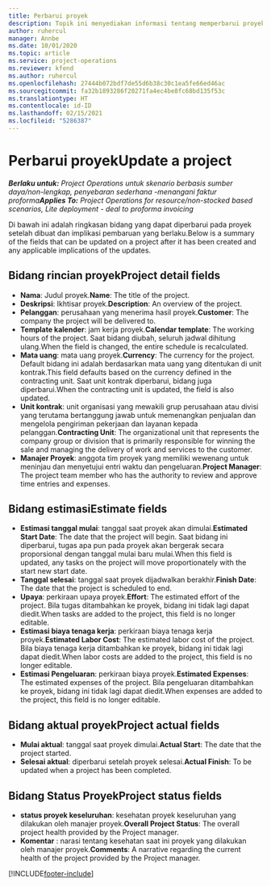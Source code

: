 ```yaml
---
title: Perbarui proyek
description: Topik ini menyediakan informasi tentang memperbarui proyek di Project operations.
author: ruhercul
manager: Annbe
ms.date: 10/01/2020
ms.topic: article
ms.service: project-operations
ms.reviewer: kfend
ms.author: ruhercul
ms.openlocfilehash: 27444b072bdf7de55d6b38c30c1ea5fe66ed46ac
ms.sourcegitcommit: fa32b1893286f20271fa4ec4be8fc68bd135f53c
ms.translationtype: HT
ms.contentlocale: id-ID
ms.lasthandoff: 02/15/2021
ms.locfileid: "5286387"
---
```

# <a name="update-a-project"></a><span data-ttu-id="63469-103">Perbarui proyek</span><span class="sxs-lookup"><span data-stu-id="63469-103">Update a project</span></span>

<span data-ttu-id="63469-104">_**Berlaku untuk:** Project Operations untuk skenario berbasis sumber daya/non-lengkap, penyebaran sederhana -menangani faktur proforma_</span><span class="sxs-lookup"><span data-stu-id="63469-104">_**Applies To:** Project Operations for resource/non-stocked based scenarios, Lite deployment - deal to proforma invoicing_</span></span>

<span data-ttu-id="63469-105">Di bawah ini adalah ringkasan bidang yang dapat diperbarui pada proyek setelah dibuat dan implikasi pembaruan yang berlaku.</span><span class="sxs-lookup"><span data-stu-id="63469-105">Below is a summary of the fields that can be updated on a project after it has been created and any applicable implications of the updates.</span></span>

## <a name="project-detail-fields"></a><span data-ttu-id="63469-106">Bidang rincian proyek</span><span class="sxs-lookup"><span data-stu-id="63469-106">Project detail fields</span></span>

- <span data-ttu-id="63469-107">**Nama**: Judul proyek.</span><span class="sxs-lookup"><span data-stu-id="63469-107">**Name**: The title of the project.</span></span>
- <span data-ttu-id="63469-108">**Deskripsi**: Ikhtisar proyek.</span><span class="sxs-lookup"><span data-stu-id="63469-108">**Description**: An overview of the project.</span></span>
- <span data-ttu-id="63469-109">**Pelanggan**: perusahaan yang menerima hasil proyek.</span><span class="sxs-lookup"><span data-stu-id="63469-109">**Customer**: The company the project will be delivered to.</span></span>
- <span data-ttu-id="63469-110">**Template kalender**: jam kerja proyek.</span><span class="sxs-lookup"><span data-stu-id="63469-110">**Calendar template**: The working hours of the project.</span></span> <span data-ttu-id="63469-111">Saat bidang diubah, seluruh jadwal dihitung ulang.</span><span class="sxs-lookup"><span data-stu-id="63469-111">When the field is changed, the entire schedule is recalculated.</span></span>
- <span data-ttu-id="63469-112">**Mata uang**: mata uang proyek.</span><span class="sxs-lookup"><span data-stu-id="63469-112">**Currency**: The currency for the project.</span></span> <span data-ttu-id="63469-113">Default bidang ini adalah berdasarkan mata uang yang ditentukan di unit kontrak.</span><span class="sxs-lookup"><span data-stu-id="63469-113">This field defaults based on the currency defined in the contracting unit.</span></span> <span data-ttu-id="63469-114">Saat unit kontrak diperbarui, bidang juga diperbarui.</span><span class="sxs-lookup"><span data-stu-id="63469-114">When the contracting unit is updated, the field is also updated.</span></span>
- <span data-ttu-id="63469-115">**Unit kontrak**: unit organisasi yang mewakili grup perusahaan atau divisi yang terutama bertanggung jawab untuk memenangkan penjualan dan mengelola pengiriman pekerjaan dan layanan kepada pelanggan.</span><span class="sxs-lookup"><span data-stu-id="63469-115">**Contracting Unit**: The organizational unit that represents the company group or division that is primarily responsible for winning the sale and managing the delivery of work and services to the customer.</span></span> 
- <span data-ttu-id="63469-116">**Manajer Proyek**: anggota tim proyek yang memiliki wewenang untuk meninjau dan menyetujui entri waktu dan pengeluaran.</span><span class="sxs-lookup"><span data-stu-id="63469-116">**Project Manager**: The project team member who has the authority to review and approve time entries and expenses.</span></span>

## <a name="estimate-fields"></a><span data-ttu-id="63469-117">Bidang estimasi</span><span class="sxs-lookup"><span data-stu-id="63469-117">Estimate fields</span></span>

- <span data-ttu-id="63469-118">**Estimasi tanggal mulai**: tanggal saat proyek akan dimulai.</span><span class="sxs-lookup"><span data-stu-id="63469-118">**Estimated Start Date**: The date that the project will begin.</span></span> <span data-ttu-id="63469-119">Saat bidang ini diperbarui, tugas apa pun pada proyek akan bergerak secara proporsional dengan tanggal mulai baru mulai.</span><span class="sxs-lookup"><span data-stu-id="63469-119">When this field is updated, any tasks on the project will move proportionately with the start new start date.</span></span>
- <span data-ttu-id="63469-120">**Tanggal selesai**: tanggal saat proyek dijadwalkan berakhir.</span><span class="sxs-lookup"><span data-stu-id="63469-120">**Finish Date**: The date that the project is scheduled to end.</span></span>
- <span data-ttu-id="63469-121">**Upaya**: perkiraan upaya proyek.</span><span class="sxs-lookup"><span data-stu-id="63469-121">**Effort**: The estimated effort of the project.</span></span> <span data-ttu-id="63469-122">Bila tugas ditambahkan ke proyek, bidang ini tidak lagi dapat diedit.</span><span class="sxs-lookup"><span data-stu-id="63469-122">When tasks are added to the project, this field is no longer editable.</span></span>
- <span data-ttu-id="63469-123">**Estimasi biaya tenaga kerja**: perkiraan biaya tenaga kerja proyek.</span><span class="sxs-lookup"><span data-stu-id="63469-123">**Estimated Labor Cost**: The estimated labor cost of the project.</span></span> <span data-ttu-id="63469-124">Bila biaya tenaga kerja ditambahkan ke proyek, bidang ini tidak lagi dapat diedit.</span><span class="sxs-lookup"><span data-stu-id="63469-124">When labor costs are added to the project, this field is no longer editable.</span></span>
- <span data-ttu-id="63469-125">**Estimasi Pengeluaran**: perkiraan biaya proyek.</span><span class="sxs-lookup"><span data-stu-id="63469-125">**Estimated Expenses**: The estimated expenses of the project.</span></span> <span data-ttu-id="63469-126">Bila pengeluaran ditambahkan ke proyek, bidang ini tidak lagi dapat diedit.</span><span class="sxs-lookup"><span data-stu-id="63469-126">When expenses are added to the project, this field is no longer editable.</span></span>

## <a name="project-actual-fields"></a><span data-ttu-id="63469-127">Bidang aktual proyek</span><span class="sxs-lookup"><span data-stu-id="63469-127">Project actual fields</span></span>
- <span data-ttu-id="63469-128">**Mulai aktual**: tanggal saat proyek dimulai.</span><span class="sxs-lookup"><span data-stu-id="63469-128">**Actual Start**: The date that the project started.</span></span>
- <span data-ttu-id="63469-129">**Selesai aktual**: diperbarui setelah proyek selesai.</span><span class="sxs-lookup"><span data-stu-id="63469-129">**Actual Finish**: To be updated when a project has been completed.</span></span>

## <a name="project-status-fields"></a><span data-ttu-id="63469-130">Bidang Status Proyek</span><span class="sxs-lookup"><span data-stu-id="63469-130">Project status fields</span></span>

- <span data-ttu-id="63469-131">**status proyek keseluruhan**: kesehatan proyek keseluruhan yang dilakukan oleh manajer proyek.</span><span class="sxs-lookup"><span data-stu-id="63469-131">**Overall Project Status**: The overall project health provided by the Project manager.</span></span>
- <span data-ttu-id="63469-132">**Komentar** : narasi tentang kesehatan saat ini proyek yang dilakukan oleh manajer proyek.</span><span class="sxs-lookup"><span data-stu-id="63469-132">**Comments**: A narrative regarding the current health of the project provided by the Project manager.</span></span>



[!INCLUDE[footer-include](../includes/footer-banner.md)]